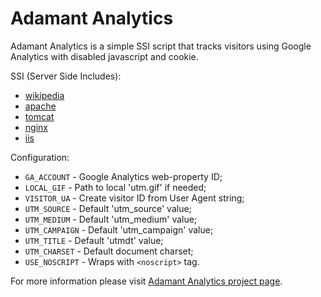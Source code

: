 # Adamant Analytics

Adamant Analytics is a simple SSI script that tracks visitors using Google Analytics with disabled javascript and cookie.

SSI (Server Side Includes):  
* [wikipedia](https://en.wikipedia.org/wiki/Server_Side_Includes)
* [apache](http://httpd.apache.org/docs/current/howto/ssi.html)
* [tomcat](https://tomcat.apache.org/tomcat-7.0-doc/ssi-howto.html)
* [nginx](http://nginx.org/en/docs/http/ngx_http_ssi_module.html)
* [iis](https://www.iis.net/configreference/system.webserver/serversideinclude)

Configuration:
* `GA_ACCOUNT` - Google Analytics web-property ID;
* `LOCAL_GIF` - Path to local 'utm.gif' if needed;
* `VISITOR_UA` - Create visitor ID from User Agent string;
* `UTM_SOURCE` - Default 'utm_source' value;
* `UTM_MEDIUM` - Default 'utm_medium' value;
* `UTM_CAMPAIGN` - Default 'utm_campaign' value;
* `UTM_TITLE` - Default 'utmdt' value;
* `UTM_CHARSET` - Default document charset;
* `USE_NOSCRIPT` - Wraps with `<noscript>` tag.

For more information please visit [Adamant Analytics project page](http://datamart.github.io/ssi-analytics/).
